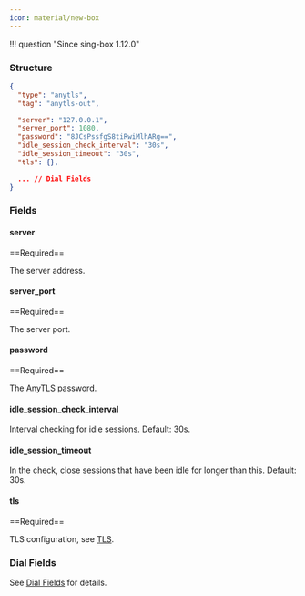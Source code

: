 ```yaml
---
icon: material/new-box
---
```


!!! question "Since sing-box 1.12.0"

### Structure

```json
{
  "type": "anytls",
  "tag": "anytls-out",

  "server": "127.0.0.1",
  "server_port": 1080,
  "password": "8JCsPssfgS8tiRwiMlhARg==",
  "idle_session_check_interval": "30s",
  "idle_session_timeout": "30s",
  "tls": {},

  ... // Dial Fields
}
```

### Fields

#### server

==Required==

The server address.

#### server_port

==Required==

The server port.

#### password

==Required==

The AnyTLS password.

#### idle_session_check_interval

Interval checking for idle sessions. Default: 30s.

#### idle_session_timeout

In the check, close sessions that have been idle for longer than this. Default: 30s.

#### tls

==Required==

TLS configuration, see [TLS](/configuration/shared/tls/#outbound).

### Dial Fields

See [Dial Fields](/configuration/shared/dial/) for details.
